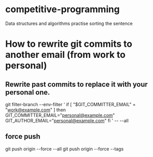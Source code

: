# competitive-programming
Data structures and algorithms practise
sorting the sentence


# How to rewrite git commits to another email (from work to personal)

## Rewrite past commits to replace it with your personal one.

git filter-branch --env-filter '
if [ "$GIT_COMMITTER_EMAIL" = "work@example.com" ]
then
    GIT_COMMITTER_EMAIL="personal@example.com"
    GIT_AUTHOR_EMAIL="personal@example.com"
fi
' -- --all

## force push

git push origin --force --all
git push origin --force --tags


